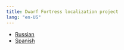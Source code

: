 ```yaml
---
title: Dwarf Fortress localization project
lang: "en-US"
---
```


* [Russian](russian)
* [Spanish](spanish)

